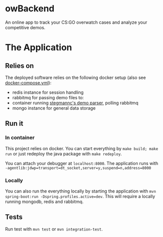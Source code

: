 # owBackend

An online app to track your CS:GO overwatch cases and analyze your competitive demos.

# The Application
## Relies on
The deployed software relies on the following docker setup (also see [docker-compose.yml](https://github.com/dwalldorf/jowBackend/blob/master/docker-compose.yml)):
* redis instance for session handling
* rabbitmq for passing demo files to:
* container running [stegmannc's demo parser](https://github.com/stegmannc/csgo-demoparser), polling rabbitmq
* mongo instance for general data storage

## Run it
### In container
This project relies on docker. You can start everything by `make build; make run` or just redeploy the java package with `make redeploy`.

You can attach your debugger at `localhost:8000`. The application runs with  
`-agentlib:jdwp=transport=dt_socket,server=y,suspend=n,address=8000`

### Locally
You can also run the everything locally by starting the application with `mvn spring-boot:run -Dspring.profiles.active=dev`. This will require a locally running mongodb, redis and rabbitmq.

## Tests
Run test with `mvn test` or `mvn integration-test`.
